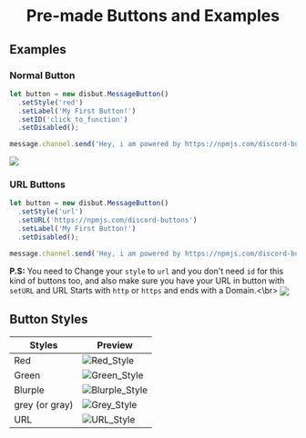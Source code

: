 <div align="center"><h1>Pre-made Buttons and Examples</h1></div>

## Examples

### Normal Button
```js
let button = new disbut.MessageButton()
  .setStyle('red')
  .setLabel('My First Button!') 
  .setID('click_to_function') 
  .setDisabled();

message.channel.send('Hey, i am powered by https://npmjs.com/discord-buttons', button);
```

<img align="center" src="https://cdn.discordapp.com/attachments/846455339419172874/848302344323072041/Outputs.png"></img>

### URL Buttons
```js
let button = new disbut.MessageButton()
  .setStyle('url')
  .setURL('https://npmjs.com/discord-buttons') 
  .setLabel('My First Button!') 
  .setDisabled(); 

message.channel.send('Hey, i am powered by https://npmjs.com/discord-buttons', button);
```
<b>P.S:</b> You need to Change your `style` to `url` and you don't need `id` for this kind of buttons too, and also make sure you have your URL in button with `setURL` and URL Starts with `http` or `https` and ends with a Domain.<\br>
<img align="center" src="https://cdn.discordapp.com/attachments/846455339419172874/848302344323072041/Outputs.png"></img>

## Button Styles

| Styles         | Preview                                                                                                           |
|----------------|-------------------------------------------------------------------------------------------------------------------|
| Red            | ![Red_Style](https://cdn.discordapp.com/attachments/846455339419172874/848285563936047124/Button_Green2.png)      |
| Green          | ![Green_Style](https://cdn.discordapp.com/attachments/846455339419172874/848283811942498344/Button_Green1.png)    |
| Blurple        | ![Blurple_Style](https://cdn.discordapp.com/attachments/846455339419172874/848282426395852830/Button_Blurple.png) |
| grey (or gray) | ![Grey_Style](https://cdn.discordapp.com/attachments/846455339419172874/848291827736117308/Button_Green5.png)     |
| URL            | ![URL_Style](https://cdn.discordapp.com/attachments/846455339419172874/848290582706782308/Button_Green4.png)      |
